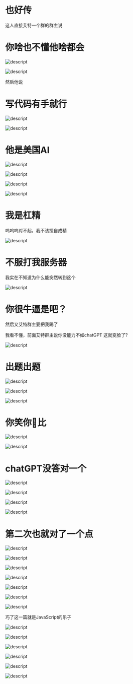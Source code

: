 # 也好传

这人直接艾特一个群的群主说

# 你啥也不懂他啥都会

![descript](/others/也好传/20240217202310_0.png)

![descript](/others/也好传/20240217202310_1.png)

然后他说

# 写代码有手就行

![descript](/others/也好传/20240217202310_2.png)

![descript](/others/也好传/20240217202310_3.png)

# 他是美国AI

![descript](/others/也好传/20240217202310_4.png)

![descript](/others/也好传/20240217202310_5.png)

![descript](/others/也好传/20240217202310_6.png)

![descript](/others/也好传/20240217202310_7.png)

# 我是杠精

呜呜呜对不起，我不该擅自成精

![descript](/others/也好传/20240217202310_8.png)

# 不服打我服务器

我实在不知道为什么能突然转到这个

![descript](/others/也好传/20240217202310_9.png)

# 你很牛逼是吧？

然后又艾特群主要把我踢了

我看不懂，前面艾特群主说你没能力不如chatGPT 这就变脸了?

![descript](/others/也好传/20240217202310_10.png)

# 出题出题

![descript](/others/也好传/20240217202310_11.png)

![descript](/others/也好传/20240217202310_12.png)

![descript](/others/也好传/20240217202310_13.png)

# 你笑你🐎比

![descript](/others/也好传/20240217202310_14.png)

![descript](/others/也好传/20240217202310_15.png)

# chatGPT没答对一个

![descript](/others/也好传/20240217202310_16.png)

![descript](/others/也好传/20240217202310_17.png)

![descript](/others/也好传/20240217202310_18.png)

![descript](/others/也好传/20240217202310_19.png)

# 第二次也就对了一个点

![descript](/others/也好传/20240217202310_20.png)

![descript](/others/也好传/20240217202310_21.png)

![descript](/others/也好传/20240217202310_22.png)

![descript](/others/也好传/20240217202310_23.png)

![descript](/others/也好传/20240217202310_24.png)

![descript](/others/也好传/20240217202310_25.png)

![descript](/others/也好传/20240217202310_26.png)

巧了这一篇就是JavaScript的乐子

![descript](/others/也好传/20240217202310_27.png)

![descript](/others/也好传/20240217202310_28.png)

![descript](/others/也好传/20240217202310_29.png)

![descript](/others/也好传/20240217202310_30.png)

![descript](/others/也好传/20240217202310_31.png)

![descript](/others/也好传/20240217202310_32.png)

